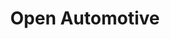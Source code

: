 ---
title: "Open Automotive"
summary: "In-development automotive CRM software, built as a web application."
draft: true
tags: ["C#", "Blazor", "MudBlazor", "Postgres"]
categories: "project"
---